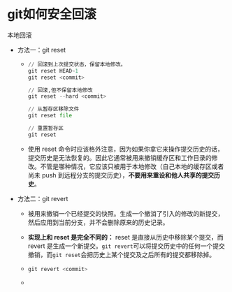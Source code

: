 # git如何安全回滚

本地回滚

- 方法一：git  reset

  - ```python
    // 回滚到上次提交状态，保留本地修改。
    git reset HEAD~1
    git reset <commit>
    
    // 回滚,但不保留本地修改
    git reset --hard <commit>
    
    // 从暂存区移除文件
    git reset file
    
    // 重置暂存区
    git reset
    
    ```

  - 使用 reset 命令时应该格外注意，因为如果你拿它来操作提交历史的话，提交历史是无法恢复的。因此它通常被用来撤销缓存区和工作目录的修改。不管是哪种情况，它应该只被用于本地修改（自己本地的缓存区或者尚未 push 到远程分支的提交历史），**不要用来重设和他人共享的提交历史**。

- 方法二：git revert

  - 被用来撤销一个已经提交的快照。生成一个撤消了引入的修改的新提交，然后应用到当前分支，并不会删除原来的历史记录。

  - **实现上和 reset 是完全不同的：** reset 是直接从历史中移除某个提交，而 revert 是生成一个新提交。`git revert`可以将提交历史中的任何一个提交撤销，而`git reset`会把历史上某个提交及之后所有的提交都移除掉。

  - ```python
    git revert <commit>
    ```

  - 